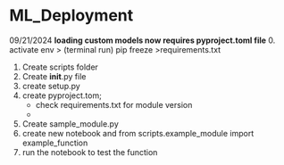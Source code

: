 # ML_Deployment
 
09/21/2024
**loading custom models now requires  pyproject.toml file**
0. activate env > (terminal run) pip freeze >requirements.txt
1. Create scripts folder
2. Create __init__.py file
3. create setup.py
4. create pyproject.tom;
    - check requirements.txt for module version
    -
5. Create sample_module.py 
6. create new notebook and from scripts.example_module import example_function
7. run the notebook to test the function

